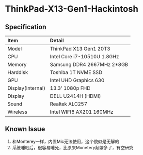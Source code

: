 # ThinkPad-X13-Gen1-Hackintosh

## Specification

| Item | Detail |
| :----- | :----- |
| Model | ThinkPad X13 Gen1 20T3 |
| CPU | Intel Core i7-10510U 1.8GHz | 
| Memory | Samsung DDR4 2667MHz 2*8GB |
| Harddisk | Toshiba 1T NVME SSD | 
| GPU | Intel UHD Graphics 630 |
| Display(Internal) | 13.3' 1080p FHD |
| Display | DELL U2414H (HDMI)|
| Sound | Realtek ALC257 |
| Wireless | Intel WIFI6 AX201 160MHz |

## Known Issue

1. 和Monterey一样，内置Mic无法使用，这个貌似是无解的
2. 系统睡眠后，很容易睡死，比原来Monetery频繁多了，有空研究
